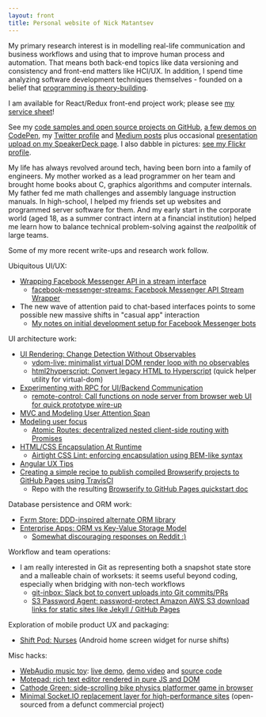 ```yaml
---
layout: front
title: Personal website of Nick Matantsev
---
```


My primary research interest is in modelling real-life communication and business workflows and using that to improve human process and automation. That means both back-end topics like data versioning and consistency and front-end matters like HCI/UX. In addition, I spend time analyzing software development techniques themselves - founded on a belief that [programming is theory-building](http://www.dc.uba.ar/materias/plp/cursos/material/programmingAsTheoryBuilding).

I am available for React/Redux front-end project work; please see [my service sheet](/services/react-development)!

See my [code samples and open source projects on GitHub](https://github.com/unframework), [a few demos on CodePen](http://codepen.io/unframework/), my [Twitter profile](https://twitter.com/unframework) and [Medium posts](https://medium.com/@unframework) plus occasional [presentation upload on my SpeakerDeck page](https://speakerdeck.com/unframework). I also dabble in pictures: [see my Flickr profile](https://www.flickr.com/photos/nickmatantsev/).

My life has always revolved around tech, having been born into a family of engineers. My mother worked as a lead programmer on her team and brought home books about C, graphics algorithms and computer internals. My father fed me math challenges and assembly language instruction manuals. In high-school, I helped my friends set up websites and programmed server software for them. And my early start in the corporate world (aged 18, as a summer contract intern at a financial institution) helped me learn how to balance technical problem-solving against the *realpolitik* of large teams.

Some of my more recent write-ups and research work follow.

Ubiquitous UI/UX:

* [Wrapping Facebook Messenger API in a stream interface](/wrapping-facebook-messenger-stream-api)
    * [facebook-messenger-streams: Facebook Messenger API Stream Wrapper](https://github.com/myplanet/facebook-messenger-streams)
* The new wave of attention paid to chat-based interfaces points to some possible new massive shifts in "casual app" interaction
    * [My notes on initial development setup for Facebook Messenger bots](/facebook-bot-setup)

UI architecture work:

* [UI Rendering: Change Detection Without Observables](/ui-repaint)
    * [vdom-live: minimalist virtual DOM render loop with no observables](https://github.com/unframework/vdom-live)
    * [html2hyperscript: Convert legacy HTML to Hyperscript](https://github.com/unframework/html2hyperscript) (quick helper utility for virtual-dom)
* [Experimenting with RPC for UI/Backend Communication](https://medium.com/@unframework/experimenting-with-rpc-for-ui-backend-communication-8b6e214a7f7f#.oqw1js3u0)
    * [remote-control: Call functions on node server from browser web UI for quick prototype wire-up](https://github.com/unframework/remote-control)
* [MVC and Modeling User Attention Span](/view-attention-span)
* [Modeling user focus](/user-focus-model)
    * [Atomic Routes: decentralized nested client-side routing with Promises](https://github.com/unframework/atomic-routes)
* [HTML/CSS Encapsulation At Runtime](/html-css-encapsulation-at-runtime)
    * [Airtight CSS Lint: enforcing encapsulation using BEM-like syntax](https://github.com/unframework/airtight-css-lint)
* [Angular UX Tips](http://ng-ux.tips)
* [Creating a simple recipe to publish compiled Browserify projects to GitHub Pages using TravisCI](/browserify-github-pages-quickstart)
    * Repo with the resulting [Browserify to GitHub Pages quickstart doc](https://github.com/unframework/browserify-github-pages)

Database persistence and ORM work:

* [Fxrm Store: DDD-inspired alternate ORM library](https://github.com/fxrm/fxrm-store)
* [Enterprise Apps: ORM vs Key-Value Storage Model](/orm-vs-key-value)
    * [Somewhat discouraging responses on Reddit :)](https://www.reddit.com/r/programming/comments/2t36ra/disappointed_in_orm_keyvalue_store_might_be_a/)

Workflow and team operations:

* I am really interested in Git as representing both a snapshot state store and a malleable chain of worksets: it seems useful beyond coding, especially when bridging with non-tech workflows
    * [git-inbox: Slack bot to convert uploads into Git commits/PRs](https://github.com/unframework/git-inbox)
    * [S3 Password Agent: password-protect Amazon AWS S3 download links for static sites like Jekyll / GitHub Pages](https://github.com/unframework/s3-password-agent)

Exploration of mobile product UX and packaging:

* [Shift Pod: Nurses](https://play.google.com/store/apps/details?id=com.unframework.nursingshifttracker) (Android home screen widget for nurse shifts)

Misc hacks:

* [WebAudio music toy](/webaudio-music-toy): [live demo](http://unframework.github.io/eltrn/), [demo video](https://www.youtube.com/watch?v=uZM0nfuLfxM) and [source code](https://github.com/unframework/eltrn)
* [Motepad: rich text editor rendered in pure JS and DOM](https://github.com/unframework/motepad)
* [Cathode Green: side-scrolling bike physics platformer game in browser](https://github.com/unframework/cathode-green)
* [Minimal Socket.IO replacement layer for high-performance sites](https://github.com/unframework/fusio) (open-sourced from a defunct commercial project)
